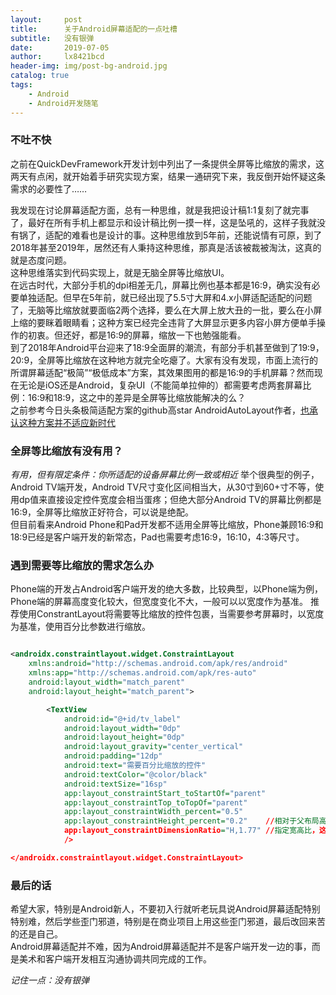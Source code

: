 ```yaml
---
layout:     post
title:      关于Android屏幕适配的一点吐槽
subtitle:   没有银弹
date:       2019-07-05
author:     lx8421bcd
header-img: img/post-bg-android.jpg
catalog: true
tags:
    - Android
    - Android开发随笔
---
```

### 不吐不快
之前在QuickDevFramework开发计划中列出了一条提供全屏等比缩放的需求，这两天有点闲，就开始着手研究实现方案，结果一通研究下来，我反倒开始怀疑这条需求的必要性了……  

我发现在讨论屏幕适配方面，总有一种思维，就是我把设计稿1:1复刻了就完事了，最好在所有手机上都显示和设计稿比例一摸一样，这是坠吼的，这样子我就没有锅了，适配的难看也是设计的事。这种思维放到5年前，还能说情有可原，到了2018年甚至2019年，居然还有人秉持这种思维，那真是活该被裁被淘汰，这真的就是态度问题。  
这种思维落实到代码实现上，就是无脑全屏等比缩放UI。  
在远古时代，大部分手机的dpi相差无几，屏幕比例也基本都是16:9，确实没有必要单独适配。但早在5年前，就已经出现了5.5寸大屏和4.x小屏适配适配的问题了，无脑等比缩放就要面临2两个选择，要么在大屏上放大丑的一批，要么在小屏上缩的要眯着眼睛看；这种方案已经完全违背了大屏显示更多内容小屏方便单手操作的初衷。但还好，都是16:9的屏幕，缩放一下也勉强能看。  
到了2018年Android平台迎来了18:9全面屏的潮流，有部分手机甚至做到了19:9，20:9，全屏等比缩放在这种地方就完全吃瘪了。大家有没有发现，市面上流行的所谓屏幕适配“极简”“极低成本”方案，其效果图用的都是16:9的手机屏幕？然而现在无论是iOS还是Android，复杂UI（不能简单拉伸的）都需要考虑两套屏幕比例：16:9和18:9，这之中的差异是全屏等比缩放能解决的么？  
之前参考今日头条极简适配方案的github高star AndroidAutoLayout作者，[也承认这种方案并不适应新时代](https://juejin.im/post/5da3de99f265da5b5c0906d9)

### 全屏等比缩放有没有用？
*有用，但有限定条件：你所适配的设备屏幕比例一致或相近*
举个很典型的例子，Android TV端开发，Android TV尺寸变化区间相当大，从30寸到60+寸不等，使用dp值来直接设定控件宽度会相当蛋疼；但绝大部分Android TV的屏幕比例都是16:9，全屏等比缩放正好符合，可以说是绝配。  
但目前看来Android Phone和Pad开发都不适用全屏等比缩放，Phone兼顾16:9和18:9已经是客户端开发的新常态，Pad也需要考虑16:9，16:10，4:3等尺寸。  

### 遇到需要等比缩放的需求怎么办
Phone端的开发占Android客户端开发的绝大多数，比较典型，以Phone端为例，Phone端的屏幕高度变化较大，但宽度变化不大，一般可以以宽度作为基准。
推荐使用ConstrantLayout将需要等比缩放的控件包裹，当需要参考屏幕时，以宽度为基准，使用百分比参数进行缩放。

```xml

<androidx.constraintlayout.widget.ConstraintLayout
    xmlns:android="http://schemas.android.com/apk/res/android"
    xmlns:app="http://schemas.android.com/apk/res-auto"
    android:layout_width="match_parent"
    android:layout_height="match_parent">

        <TextView
            android:id="@+id/tv_label"
            android:layout_width="0dp"
            android:layout_height="0dp"
            android:layout_gravity="center_vertical"
            android:padding="12dp"
            android:text="需要百分比缩放的控件"
            android:textColor="@color/black"
            android:textSize="16sp"
            app:layout_constraintStart_toStartOf="parent"
            app:layout_constraintTop_toTopOf="parent" 
            app:layout_constraintWidth_percent="0.5"
            app:layout_constraintHeight_percent="0.2"    //相对于父布局高度百分比，如果要16:9和18:9显示一致，需要父布局有绝对高度
            app:layout_constraintDimensionRatio="H,1.77" //指定宽高比，这个可以根据确定的宽度动态决定控件高度
            />

</androidx.constraintlayout.widget.ConstraintLayout>   

```

### 最后的话
希望大家，特别是Android新人，不要初入行就听老玩具说Android屏幕适配特别特别难，然后学些歪门邪道，特别是在商业项目上用这些歪门邪道，最后改回来苦的还是自己。  
Android屏幕适配并不难，因为Android屏幕适配并不是客户端开发一边的事，而是美术和客户端开发相互沟通协调共同完成的工作。

*记住一点：没有银弹*